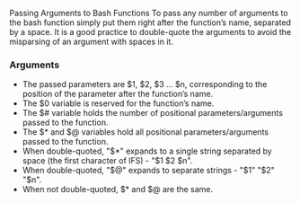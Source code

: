 Passing Arguments to Bash Functions
To pass any number of arguments to the bash function simply put them right after the function’s name, separated by a space. It is a good practice to double-quote the arguments to avoid the misparsing of an argument with spaces in it.


### Arguments

* The passed parameters are $1, $2, $3 … $n, corresponding to the position of the parameter after the function’s name.
* The $0 variable is reserved for the function’s name.
* The $# variable holds the number of positional parameters/arguments passed to the function.
* The $* and $@ variables hold all positional parameters/arguments passed to the function.
* When double-quoted, "$*" expands to a single string separated by space (the first character of IFS) - "$1 $2 $n".
* When double-quoted, "$@" expands to separate strings - "$1" "$2" "$n".
* When not double-quoted, $* and $@ are the same.